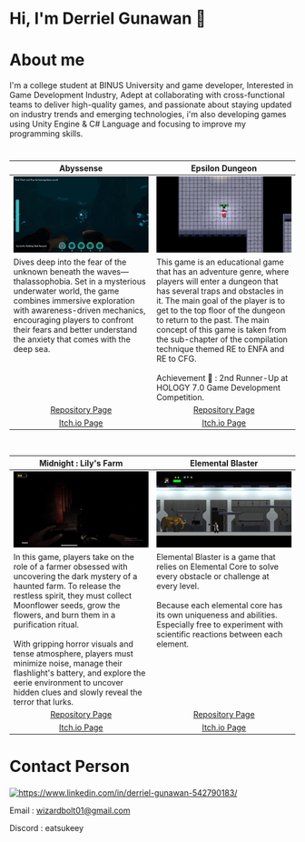 # Hi, I'm Derriel Gunawan 👋

<h1>
  About me
</h1>

I'm a college student at BINUS University and game developer, Interested in Game Development Industry, Adept at collaborating with cross-functional teams to deliver high-quality games, and passionate about staying updated on industry trends and emerging technologies, i'm also developing games using Unity Engine & C# Language and focusing to improve my programming skills.



# 
<table width="100%">
  <thead>
    <tr>
      <th width="50%" align="center">Abyssense</a></th>
      <th width="50%" align="center">Epsilon Dungeon</a></th>
    </tr>
  </thead>
  <tbody>
    <tr>
      <td><img src="https://github.com/eatsudev/eatsudev/blob/main/gif/Abysssense.gif"/></td>
      <td><img src="https://github.com/eatsudev/eatsudev/blob/main/gif/Epsilon.gif"/></td>
    </tr>
    <tr>
      <td valign="text-top">Dives deep into the fear of the unknown beneath the waves—thalassophobia. Set in a mysterious underwater world, the game combines immersive exploration with awareness-driven mechanics, encouraging players to confront their fears and better understand the anxiety that comes with the deep sea.</td>
      <td valign="text-top"">This game is an educational game that has an adventure genre, where players will enter a dungeon that has several traps and obstacles in it. The main goal of the player is to get to the top floor of the dungeon to return to the past. The main concept of this game is taken from the sub-chapter of the compilation technique themed RE to ENFA and RE to CFG.<br></br>
  Achievement 🏅 : 2nd Runner-Up at HOLOGY 7.0 Game Development Competition.
        <div></div></td>
    </tr>
    <tr>
      <td align="center"><a href="https://github.com/eatsudev/ProjectThalassophobia">Repository Page</td>
      <td align="center"><a href="https://github.com/eatsudev/EpsilonDungeon">Repository Page</td>
    </tr>
    <tr>
      <td align="center"><a href="https://anthony-wijaya.itch.io/abysssense">Itch.io Page</td>
      <td align="center"><a href="https://eatsukeey.itch.io/epsilon-dungeon">Itch.io Page</td>
    </tr>
  </tbody>
</table>

<br>

<table width="100%">
  <thead>
    <tr>
      <th width="50%" align="center">Midnight : Lily's Farm</a></th>
      <th width="50%" align="center">Elemental Blaster</a></th>
    </tr>
  </thead>
  <tbody>
    <tr>
      <td><img src="https://github.com/eatsudev/eatsudev/blob/main/gif/lily.gif"/></td>
      <td align="center"><img src="https://github.com/eatsudev/eatsudev/blob/main/gif/Elemental_Blasters.gif"/></td>
    </tr>
    <tr>
      <td valign="text-top">In this game, players take on the role of a farmer obsessed with uncovering the dark mystery of a haunted farm. To release the restless spirit, they must collect Moonflower seeds, grow the flowers, and burn them in a purification ritual.
<br></br>
With gripping horror visuals and tense atmosphere, players must minimize noise, manage their flashlight's battery, and explore the eerie environment to uncover hidden clues and slowly reveal the terror that lurks.</td>
      <td valign="text-top">Elemental Blaster is a game that relies on Elemental Core to solve every obstacle or challenge at every level.
<br></br>
Because each elemental core has its own uniqueness and abilities. Especially free to experiment with scientific reactions between each element.<br></td>
    </tr>
    <tr>
      <td align="center"><a href="https://github.com/eatsudev/GameseedHorrorProject">Repository Page</td>
      <td align="center"><a href="https://github.com/eatsudev/Elemental-Blasters">Repository Page</td>
    </tr>
    <tr>
      <td align="center"><a href="https://anthony-wijaya.itch.io/midnight-lilys-farm">Itch.io Page</td>
      <td align="center"><a href="https://eatsukeey.itch.io/elemental-blaster">Itch.io Page</td>
    </tr>
  </tbody>
</table>

<h1>
  Contact Person
</h1>

<p align="left">
<a href="https://linkedin.com/in/https://www.linkedin.com/in/derriel-gunawan-542790183/" target="blank"><img align="center" src="https://raw.githubusercontent.com/rahuldkjain/github-profile-readme-generator/master/src/images/icons/Social/linked-in-alt.svg" alt="https://www.linkedin.com/in/derriel-gunawan-542790183/" height="30" width="40" /></a>
</p>

Email : wizardbolt01@gmail.com

Discord : eatsukeey
